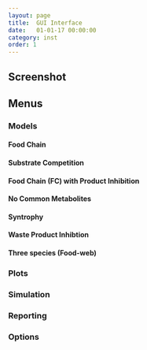 ```yaml
---
layout: page
title:  GUI Interface
date:   01-01-17 00:00:00
category: inst
order: 1
---
```


## Screenshot

## Menus

### Models

#### Food Chain

#### Substrate Competition

#### Food Chain (FC) with Product Inhibition

#### No Common Metabolites

#### Syntrophy

#### Waste Product Inhibtion

#### Three species (Food-web)

### Plots

### Simulation

### Reporting

### Options
